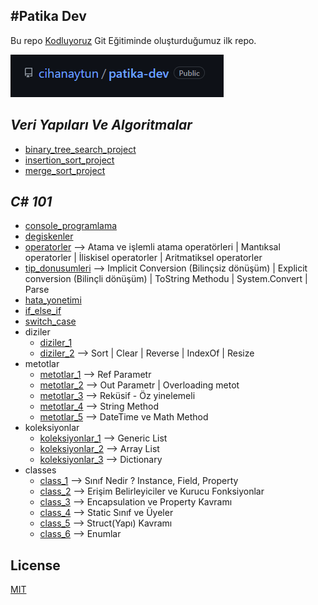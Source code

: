 #Patika Dev
---
Bu repo [Kodluyoruz](https://www.kodluyoruz.org) Git Eğitiminde oluşturduğumuz ilk repo. 

![image](img/image.png)

## _Veri Yapıları Ve Algoritmalar_
- [binary_tree_search_project](https://github.com/cihanaytun/patika-dev/blob/main/data_structures_and_algorithms/binary_tree_search_project/project_3.png)
- [insertion_sort_project](https://github.com/cihanaytun/patika-dev/blob/main/data_structures_and_algorithms/insertion_sort_project/Proje.txt)
- [merge_sort_project](https://github.com/cihanaytun/patika-dev/blob/main/data_structures_and_algorithms/merge_sort_project/project_2.png)


## *C# 101*
- [console_programlama](https://github.com/cihanaytun/patika-dev/blob/main/cSharp_101/console_programlama/Program.cs) 
- [degiskenler](https://github.com/cihanaytun/patika-dev/blob/main/cSharp_101/degiskenler/Program.cs)
- [operatorler](https://github.com/cihanaytun/patika-dev/blob/main/cSharp_101/operatorler/Program.cs) --> Atama ve işlemli atama operatörleri | Mantıksal operatorler | İliskisel operatorler | Aritmatiksel operatorler
- [tip_donusumleri](https://github.com/cihanaytun/patika-dev/blob/main/cSharp_101/tip_donusumleri/Program.cs) --> Implicit Conversion (Bilinçsiz dönüşüm) | Explicit conversion (Bilinçli dönüşüm) | ToString Methodu  | System.Convert | Parse
- [hata_yonetimi](https://github.com/cihanaytun/patika-dev/blob/main/cSharp_101/hata_yonetimi/Program.cs)
- [if_else_if](https://github.com/cihanaytun/patika-dev/blob/main/cSharp_101/if_else_if/Program.cs)
- [switch_case](https://github.com/cihanaytun/patika-dev/blob/main/cSharp_101/switch_case/Program.cs)
- diziler
  * [diziler_1](https://github.com/cihanaytun/patika-dev/blob/main/cSharp_101/diziler/diziler_1/Program.cs) 
  * [diziler_2](https://github.com/cihanaytun/patika-dev/blob/main/cSharp_101/diziler/diziler_2/Program.cs) --> Sort | Clear | Reverse | IndexOf | Resize 
- metotlar
  * [metotlar_1](https://github.com/cihanaytun/patika-dev/blob/main/cSharp_101/metotlar/metotlar_1/Program.cs) --> Ref Parametr 
  * [metotlar_2](https://github.com/cihanaytun/patika-dev/blob/main/cSharp_101/metotlar/metotlar_2/Program.cs) --> Out Parametr | Overloading metot
  * [metotlar_3](https://github.com/cihanaytun/patika-dev/blob/main/cSharp_101/metotlar/metotlar_3/Program.cs) --> Reküsif - Öz yinelemeli 
  * [metotlar_4](https://github.com/cihanaytun/patika-dev/blob/main/cSharp_101/metotlar/metotlar_4/Program.cs) --> String Method
  * [metotlar_5](https://github.com/cihanaytun/patika-dev/blob/main/cSharp_101/metotlar/metotlar_5/Program.cs) --> DateTime ve Math Method
- koleksiyonlar
  * [koleksiyonlar_1](https://github.com/cihanaytun/patika-dev/blob/main/cSharp_101/koleksiyonlar/koleksiyonlar_1/Program.cs) --> Generic List
  * [koleksiyonlar_2](https://github.com/cihanaytun/patika-dev/blob/main/cSharp_101/koleksiyonlar/koleksiyonlar_2/Program.cs) --> Array List
  * [koleksiyonlar_3](https://github.com/cihanaytun/patika-dev/blob/main/cSharp_101/koleksiyonlar/koleksiyonlar_3/Program.cs) --> Dictionary 
- classes
  * [class_1](https://github.com/cihanaytun/patika-dev/blob/main/cSharp_101/classes/class_1/Program.cs)  --> Sınıf Nedir ? Instance, Field, Property
  * [class_2](https://github.com/cihanaytun/patika-dev/blob/main/cSharp_101/classes/class_2/Program.cs) --> Erişim Belirleyiciler ve Kurucu Fonksiyonlar
  * [class_3](https://github.com/cihanaytun/patika-dev/blob/main/cSharp_101/classes/class_3/Program.cs) --> Encapsulation ve Property Kavramı
  * [class_4](https://github.com/cihanaytun/patika-dev/blob/main/cSharp_101/classes/class_4/Program.cs) --> Static Sınıf ve Üyeler
  * [class_5](https://github.com/cihanaytun/patika-dev/blob/main/cSharp_101/classes/class_5/Program.cs) --> Struct(Yapı) Kavramı  
  * [class_6](https://github.com/cihanaytun/patika-dev/blob/main/cSharp_101/classes/class_6/Program.cs) --> Enumlar




## License
[MIT](https://choosealicense.com/licenses/mit/)
